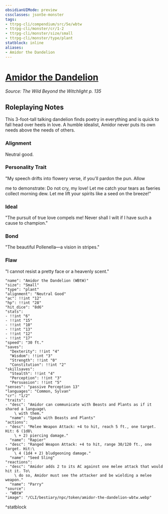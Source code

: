 ```yaml
---
obsidianUIMode: preview
cssclasses: json5e-monster
tags:
- ttrpg-cli/compendium/src/5e/wbtw
- ttrpg-cli/monster/cr/1-2
- ttrpg-cli/monster/size/small
- ttrpg-cli/monster/type/plant
statblock: inline
aliases:
- Amidor the Dandelion
---
```

# [Amidor the Dandelion](CLI/bestiary/npc/amidor-the-dandelion-wbtw.md)
*Source: The Wild Beyond the Witchlight p. 135*  

## Roleplaying Notes

This 3-foot-tall talking dandelion finds poetry in everything and is quick to fall head over heels in love. A humble idealist, Amidor never puts its own needs above the needs of others.

### Alignment

Neutral good.

### Personality Trait

"My speech drifts into flowery verse, if you'll pardon the pun. Allow

me to demonstrate: Do not cry, my love! Let me catch your tears as faeries collect morning dew. Let me lift your spirits like a seed on the breeze!"

### Ideal

"The pursuit of true love compels me! Never shall I wilt if I have such a cause to champion."

### Bond

"The beautiful Pollenella—a vision in stripes."

### Flaw

"I cannot resist a pretty face or a heavenly scent."

```statblock
"name": "Amidor the Dandelion (WBtW)"
"size": "Small"
"type": "plant"
"alignment": "Neutral Good"
"ac": !!int "12"
"hp": !!int "28"
"hit_dice": "8d6"
"stats":
- !!int "6"
- !!int "15"
- !!int "10"
- !!int "13"
- !!int "12"
- !!int "17"
"speed": "30 ft."
"saves":
  "Dexterity": !!int "4"
  "Wisdom": !!int "3"
  "Strength": !!int "0"
  "Constitution": !!int "2"
"skillsaves":
  "Stealth": !!int "4"
  "Perception": !!int "3"
  "Persuasion": !!int "5"
"senses": "passive Perception 13"
"languages": "Common, Sylvan"
"cr": "1/2"
"traits":
- "desc": "Amidor can communicate with Beasts and Plants as if it shared a language\
    \ with them."
  "name": "Speak with Beasts and Plants"
"actions":
- "desc": "Melee Weapon Attack: +4 to hit, reach 5 ft., one target. Hit: 6 (1d8\
    \ + 2) piercing damage."
  "name": "Rapier"
- "desc": "Ranged Weapon Attack: +4 to hit, range 30/120 ft., one target. Hit:\
    \ 4 (1d4 + 2) bludgeoning damage."
  "name": "Seed Sling"
"reactions":
- "desc": "Amidor adds 2 to its AC against one melee attack that would hit it. To\
    \ do so, Amidor must see the attacker and be wielding a melee weapon."
  "name": "Parry"
"source":
- "WBtW"
"image": "/CLI/bestiary/npc/token/amidor-the-dandelion-wbtw.webp"
```
^statblock